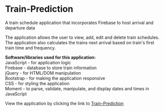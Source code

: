 # Train-Prediction
 A train schedule application that incorporates Firebase to host arrival and departure data

The application allows the user to view, add, edit and delete train schedules. The application also calculates the trains next arrival based on train's first train time and frequency.


**Software/libraries used for this application:**  
JavaScript - for application logic  
Firebase - database to store train information  
jQuery - for HTML/DOM manipulation  
Bootstrap - for making the application responsive  
CSS - for styling the application  
Moment - to parse, validate, manipulate, and display dates and times in JavaScript  


View the application by clicking the link to [Train-Prediction](https://fcarlone.github.io/Train-Prediction/)
